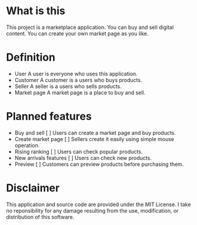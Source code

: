 # What is this
This project is a marketplace application. You can buy and sell digital content.
You can create your own market page as you like.

# Definition
- User
  A user is everyone who uses this application.
- Customer
  A customer is a users who buys products.
- Seller
  A seller is a users who sells products.
- Market page
  A market page is a place to buy and sell.

# Planned features
- Buy and sell [ ]
  Users can create a market page and buy products.
- Create market page [ ]
  Sellers create it easily using simple mouse operation.
- Rising ranking [ ]
  Users can check popular products.
- New arrivals features [ ]
  Users can check new products.
- Preview [ ]
  Customers can preview products before purchasing them.

# Disclaimer
This application and source code are provided under the MIT License.
I take no reponsibility for any damage resulting from the use, modification, or distribution of this software.